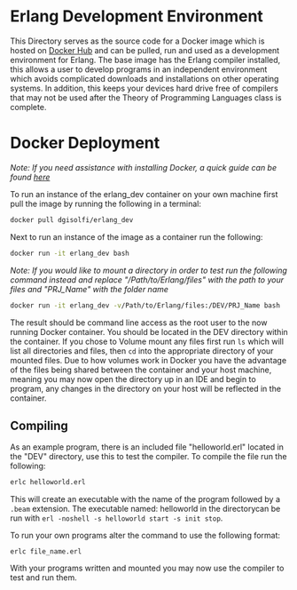 # Erlang Development Environment

This Directory serves as the source code for a Docker image which is hosted on [Docker Hub](https://hub.docker.com/r/dgisolfi/erlang_dev/) and can be pulled, run and used as a development environment for Erlang. The base image has the Erlang compiler installed, this allows a user to develop programs in an independent environment which avoids complicated downloads and installations on other operating systems. In addition, this keeps your devices hard drive free of compilers that may not be used after the Theory of Programming Languages class is complete.

# Docker Deployment

*Note: If you need assistance with installing Docker, a quick guide can be found [here](https://github.com/dgisolfi/LanguageDevEnvironments)*

To run an instance of the erlang_dev container on your own machine first pull the image by running the following in a terminal:

```bash
docker pull dgisolfi/erlang_dev
```

Next to run an instance of the image as a container run the following:

```bash
docker run -it erlang_dev bash
```

*Note: If you would like to mount a directory in order to test run the following command instead and replace "/Path/to/Erlang/files" with the path to your files and "PRJ_Name" with the folder name*

```bash
docker run -it erlang_dev -v/Path/to/Erlang/files:/DEV/PRJ_Name bash
```

The result should be command line access as the root user to the now running Docker container. You should be located in the DEV directory within the container. If you chose to Volume mount any files first run `ls` which will list all directories and files, then `cd` into the appropriate directory of your mounted files. Due to how volumes work in Docker you have the advantage of the files being shared between the container and your host machine, meaning you may now open the directory up in an IDE and begin to program, any changes in the directory on your host will be reflected in the container.

## Compiling

As an example program, there is an included file "helloworld.erl" located in the "DEV" directory, use this to test the compiler. To compile the file run the following:

```bash
erlc helloworld.erl
```

This will create an executable with the name of the program followed by a `.beam` extension. The executable named: helloworld in the directorycan be run with        `erl -noshell -s helloworld start -s init stop`.

To run your own programs alter the command to use the following format:

`erlc file_name.erl`

With your programs written and mounted you may now use the compiler to test and run them.